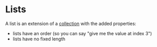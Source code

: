 # Lists

A list is an extension of a [collection](collections.md) with the added properties:

- lists have an order (so you can say "give me the value at index 3")
- lists have no fixed length
